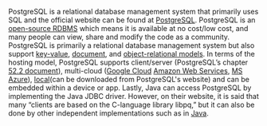 PostgreSQL is a relational database management system that primarily uses SQL and the official website can be found at [PostgreSQL](https://www.postgresql.org/). PostgreSQL is an [open-source RDBMS](https://www.navisite.com/blog/open-source-vs-commercial-database-systems/) which means it is available at no cost/low cost, and many people can view, share and modify the code as a community. PostgreSQL is primarily a relational database management system but also support [key-value](https://arctype.com/blog/postgresql-key-value-store/), [document](https://www.pluralsight.com/courses/postgresql-document-database), and [object-relational models](https://arctype.com/blog/postgres-ordbms-explainer/). In terms of the hosting model, PostgreSQL supports client/server (PostgreSQL’s chapter [52.2 document](https://www.postgresql.org/docs/current/connect-estab.html)), multi-cloud ([Google Cloud](https://cloud.google.com/sql/postgresql) [Amazon Web Services](https://aws.amazon.com/rds/postgresql/), [MS Azure](https://azure.microsoft.com/en-us/products/postgresql/?&ef_id=Cj0KCQjwz6ShBhCMARIsAH9A0qVxVr1GJF7WbAR-KX4g7Uu-A2k4eW5W_BQmUtyhm24fTmMNFaJic_0aAuVKEALw_wcB:G:s&OCID=AIDcmm5edswduu_SEM_Cj0KCQjwz6ShBhCMARIsAH9A0qVxVr1GJF7WbAR-KX4g7Uu-A2k4eW5W_BQmUtyhm24fTmMNFaJic_0aAuVKEALw_wcB:G:s&gclid=Cj0KCQjwz6ShBhCMARIsAH9A0qVxVr1GJF7WbAR-KX4g7Uu-A2k4eW5W_BQmUtyhm24fTmMNFaJic_0aAuVKEALw_wcB)), [local]((https://www.infoworld.com/article/3655953/postgres-everywhere.html))(can be downloaded from PostgreSQL's website)  and can be embedded within a device or app. Lastly, Java can access PostgreSQL by implementing the Java JDBC driver. However, on their website, it is said that many “clients are based on the C-language library libpq,” but it can also be done by other independent implementations such as in [Java](https://www.postgresql.org/docs/current/ecpg.html). 
